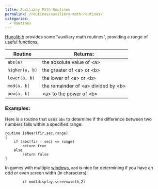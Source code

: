 ```yaml
---
title: Auxiliary Math Routines
permalink: /routines/auxiliary-math-routines/
categories: 
  - Routines
---
```


[Hugolib.h](/library/hugolib.h/) provides some "auxiliary math
routines", providing a range of useful functions.

| Routine        | Returns:                                        |
|----------------|-------------------------------------------------|
| `abs(a)`       | the absolute value of &lt;a&gt;                 |
| `higher(a, b)` | the greater of &lt;a&gt; or &lt;b&gt;           |
| `lower(a, b)`  | the lower of &lt;a&gt; or &lt;b&gt;             |
| `mod(a, b)`    | the remainder of &lt;a&gt; divided by &lt;b&gt; |
| `pow(a, b)`    | &lt;a&gt; to the power of &lt;b&gt;             |

### Examples:

Here is a routine that uses `abs` to determine if the difference between
two numbers falls within a specified range:

    routine IsNear(fir,sec,range)
    {
        if (abs(fir - sec) <= range)
            return true
        else
            return false
    }

In games with multiple [windows](/input-output/window/), `mod` is nice for
determining if you have an odd or even screen width (in characters):

            if mod(display.screenwidth,2)
